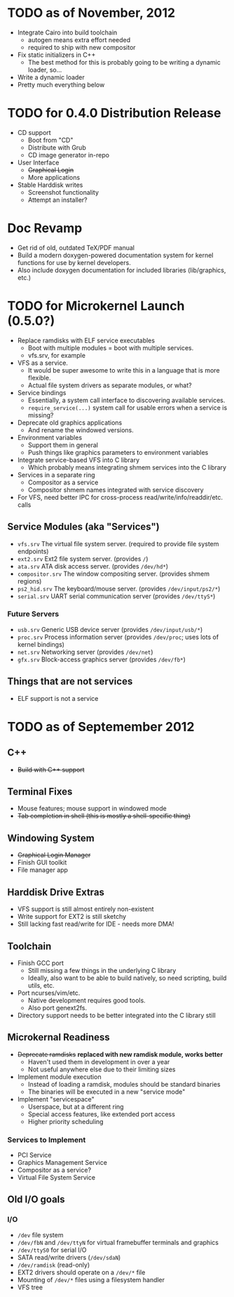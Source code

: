 # TODO as of November, 2012

* Integrate Cairo into build toolchain
  * autogen means extra effort needed
  * required to ship with new compositor
* Fix static initializers in C++
  * The best method for this is probably going to be writing a dynamic loader, so...
* Write a dynamic loader
* Pretty much everything below

# TODO for 0.4.0 Distribution Release

* CD support
  * Boot from "CD"
  * Distribute with Grub
  * CD image generator in-repo
* User Interface
  * ~~Graphical Login~~
  * More applications
* Stable Harddisk writes
  * Screenshot functionality
  * Attempt an installer?

# Doc Revamp

* Get rid of old, outdated TeX/PDF manual
* Build a modern doxygen-powered documentation system for
  kernel functions for use by kernel developers.
* Also include doxygen documentation for included libraries
  (lib/graphics, etc.)

# TODO for Microkernel Launch (0.5.0?)

* Replace ramdisks with ELF service executables
  * Boot with multiple modules = boot with multiple services.
  * vfs.srv, for example
* VFS as a service.
  * It would be super awesome to write this in a language that is more flexible.
  * Actual file system drivers as separate modules, or what?
* Service bindings
  * Essentially, a system call interface to discovering available services.
  * `require_service(...)` system call for usable errors when a service is missing?
* Deprecate old graphics applications
  * And rename the windowed versions.
* Environment variables
  * Support them in general
  * Push things like graphics parameters to environment variables
* Integrate service-based VFS into C library
  * Which probably means integrating shmem services into the C library
* Services in a separate ring
  * Compositor as a service
  * Compositor shmem names integrated with service discovery
* For VFS, need better IPC for cross-process read/write/info/readdir/etc. calls

## Service Modules (aka "Services")

* `vfs.srv` The virtual file system server. (required to provide file system endpoints)
* `ext2.srv` Ext2 file system server. (provides `/`)
* `ata.srv` ATA disk access server. (provides `/dev/hd*`)
* `compositor.srv` The window compositing server. (provides shmem regions)
* `ps2_hid.srv` The keyboard/mouse server. (provides `/dev/input/ps2/*`)
* `serial.srv` UART serial communication server (provides `/dev/ttyS*`)

### Future Servers

* `usb.srv` Generic USB device server (provides `/dev/input/usb/*`)
* `proc.srv` Process information server (provides `/dev/proc`; uses lots of kernel bindings)
* `net.srv` Networking server (provides `/dev/net`)
* `gfx.srv` Block-access graphics server (provides `/dev/fb*`)

## Things that are not services

* ELF support is not a service

# TODO as of Septemember 2012

## C++
* ~~Build with C++ support~~

## Terminal Fixes ##
* Mouse features; mouse support in windowed mode
* ~~Tab completion in shell (this is mostly a shell-specific thing)~~

## Windowing System ##
* ~~Graphical Login Manager~~
* Finish GUI toolkit
* File manager app

## Harddisk Drive Extras
* VFS support is still almost entirely non-existent
* Write support for EXT2 is still sketchy
* Still lacking fast read/write for IDE - needs more DMA!

## Toolchain
* Finish GCC port
  * Still missing a few things in the underlying C library
  * Ideally, also want to be able to build natively, so need scripting, build utils, etc.
* Port ncurses/vim/etc.
  * Native development requires good tools.
  * Also port genext2fs.
* Directory support needs to be better integrated into the C library still

## Microkernal Readiness

* ~~Deprecate ramdisks~~ **replaced with new ramdisk module, works better**
  * Haven't used them in development in over a year
  * Not useful anywhere else due to their limiting sizes
* Implement module execution
  * Instead of loading a ramdisk, modules should be standard binaries
  * The binaries will be executed in a new "service mode"
* Implement "servicespace"
  * Userspace, but at a different ring
  * Special access features, like extended port access
  * Higher priority scheduling

### Services to Implement

* PCI Service
* Graphics Management Service
* Compositor as a service?
* Virtual File System Service

## Old I/O goals

### I/O
* `/dev` file system
* `/dev/fbN` and `/dev/ttyN` for virtual framebuffer terminals and graphics
* `/dev/ttyS0` for serial I/O
* SATA read/write drivers (`/dev/sdaN`)
* `/dev/ramdisk` (read-only)
* EXT2 drivers should operate on a `/dev/*` file
* Mounting of `/dev/*` files using a filesystem handler
* VFS tree

